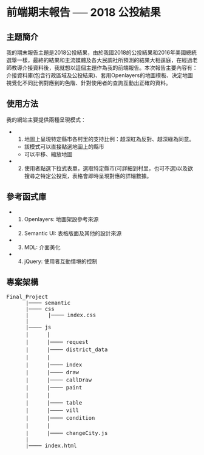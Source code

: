 # 前端期末報告 ── 2018 公投結果

## 主題簡介
我的期末報告主題是2018公投結果，由於我國2018的公投結果和2016年美國總統選舉一樣，最終的結果和主流媒體及各大民調社所預測的結果大相逕庭，在經過老師教導介接資料後，我就想以這個主題作為我的前端報告。本次報告主要內容有：介接資料庫(包含行政區域及公投結果)、套用Openlayers的地圖模板、決定地圖視覺化不同比例對應到的色階、針對使用者的查詢互動出正確的資料。

## 使用方法
我的網站主要提供兩種呈現模式：   
* 1. 地圖上呈現特定縣市各村里的支持比例：越深紅為反對、越深綠為同意。   
  * 該模式可以直接點選地圖上的縣市
  * 可以平移、縮放地圖
* 2. 使用者點選下拉式表單，選取特定縣市(可詳細到村里，也可不選)以及欲搜尋之特定公投案，表格會即時呈現對應的詳細數據。

## 參考函式庫
* 1. Openlayers:  地圖架設參考來源
* 2. Semantic UI: 表格版面及其他的設計來源
* 3. MDL:         介面美化
* 4. jQuery:      使用者互動情境的控制

## 專案架構   
<pre>
Final_Project   
      |──── semantic    
      |──── css   
      |      |──── index.css    
      |   
      |──── js    
      |   　 |
      |   　 |──── request   
      |   　 |──── district_data   
      |   　 |
      |   　 |──── index   
      |   　 |──── draw    
      |   　 |──── callDraw    
      |   　 |──── paint   
      |   　 |
      |   　 |──── table   
      |   　 |──── vill    
      |   　 |──── condition   
      |   　 |   
      |   　 |──── changeCity.js   
      |   
      |──── index.html    
</pre>
